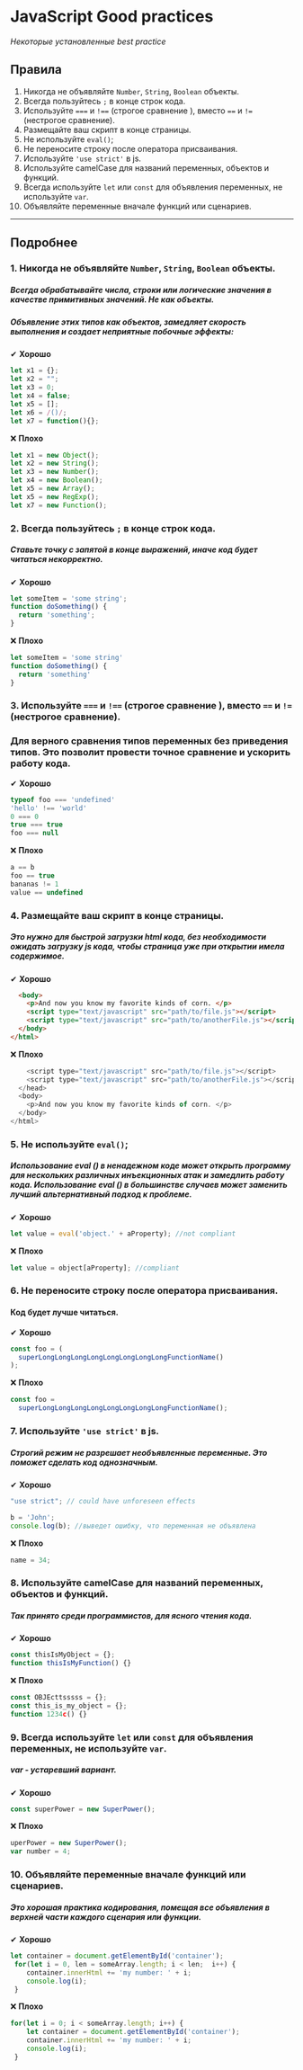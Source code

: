 # JavaScript Good practices

*Некоторые установленные best practice*

## Правила

1. Никогда не объявляйте `Number`, `String`, `Boolean` объекты.
2. Всегда пользуйтесь `;` в конце строк кода.
3. Используйте `===` и `!==` (строгое сравнение ), вместо `==` и `!=` (нестрогое сравнение).
4. Размещайте ваш скрипт в конце страницы.
5. Не используйте `eval()`;
6. Не переносите строку после оператора присваивания.
7. Используйте `'use strict'` в js.
8. Используйте camelCase для названий переменных, объектов и функций.
9. Всегда используйте `let` или `const` для объявления переменных, не используйте `var`.
10. Объявляйте переменные вначале функций или сценариев.
___
## Подробнее

### 1. Никогда не объявляйте `Number`, `String`, `Boolean` объекты.
##### Всегда обрабатывайте числа, строки или логические значения в качестве примитивных значений. Не как объекты.

##### Объявление этих типов как объектов, замедляет скорость выполнения и создает неприятные побочные эффекты:

✔ **Хорошо**
```js
let x1 = {};
let x2 = "";
let x3 = 0;
let x4 = false;
let x5 = [];
let x6 = /()/;
let x7 = function(){};
```
❌ **Плохо**
```js
let x1 = new Object();
let x2 = new String();
let x3 = new Number();
let x4 = new Boolean();
let x5 = new Array();
let x5 = new RegExp();
let x7 = new Function();
```

### 2. Всегда пользуйтесь `;` в конце строк кода.
##### Ставьте точку с запятой в конце выражений, иначе код будет читаться некорректно.
✔ **Хорошо**
```js
let someItem = 'some string';
function doSomething() {
  return 'something';
}
```
❌ **Плохо**
```js
let someItem = 'some string'
function doSomething() {
  return 'something'
}
```

### 3. Используйте `===` и `!==` (строгое сравнение ), вместо `==` и `!=` (нестрогое сравнение).
### Для верного сравнения типов переменных без приведения типов. Это позволит провести точное сравнение и ускорить работу кода.
✔ **Хорошо**
```js
typeof foo === 'undefined'
'hello' !== 'world'
0 === 0
true === true
foo === null
```
❌ **Плохо**
```js
a == b 
foo == true
bananas != 1
value == undefined
```

### 4. Размещайте ваш скрипт в конце страницы.
##### Это нужно для быстрой загрузки html кода, без необходимости ожидать загрузку js кода, чтобы страница уже при открытии имела содержимое.
✔ **Хорошо**
```html
  <body>
    <p>And now you know my favorite kinds of corn. </p>
    <script type="text/javascript" src="path/to/file.js"></script>
    <script type="text/javascript" src="path/to/anotherFile.js"></script>
  </body>
</html>
```
❌ **Плохо**
```js
    <script type="text/javascript" src="path/to/file.js"></script>
    <script type="text/javascript" src="path/to/anotherFile.js"></script>
  </head>
  <body>
    <p>And now you know my favorite kinds of corn. </p>
  </body>
</html>
```
### 5. Не используйте `eval()`;
##### Использование eval () в ненадежном коде может открыть программу для нескольких различных инъекционных атак и замедлить работу кода. Использование eval () в большинстве случаев может заменить лучший альтернативный подход к проблеме.
✔ **Хорошо**
```js
let value = eval('object.' + aProperty); //not compliant
```
❌ **Плохо**
```js
let value = object[aProperty]; //compliant
```
### 6.  Не переносите строку после оператора присваивания.
#### Код будет лучше читаться.
✔ **Хорошо**
```js
const foo = (
  superLongLongLongLongLongLongLongLongFunctionName()
);
```
❌ **Плохо**
```js
const foo =
  superLongLongLongLongLongLongLongLongFunctionName();
```
### 7. Используйте `'use strict'` в js.
##### Строгий режим не разрешает необъявленные переменные. Это поможет сделать код однозначным.
✔ **Хорошо**
```js
"use strict"; // could have unforeseen effects

b = 'John';
console.log(b); //выведет ошибку, что переменная не объявлена
```
❌ **Плохо**
```js
name = 34;
```

### 8. Используйте camelCase для названий переменных, объектов и функций.
##### Так принято среди программистов, для ясного чтения кода.
✔ **Хорошо**
```js
const thisIsMyObject = {};
function thisIsMyFunction() {}
```
❌ **Плохо**
```js
const OBJEcttsssss = {};
const this_is_my_object = {};
function 1234c() {}
```

### 9. Всегда используйте `let` или `const` для объявления переменных, не используйте `var`.
##### var - устаревший вариант.
✔ **Хорошо**
```js
const superPower = new SuperPower();
```
❌ **Плохо**
```js
uperPower = new SuperPower();
var number = 4;
```

### 10. Объявляйте переменные вначале функций или сценариев.
##### Это хорошая практика кодирования, помещая все объявления в верхней части каждого сценария или функции.

✔ **Хорошо**
```js
let container = document.getElementById('container');
 for(let i = 0, len = someArray.length; i < len;  i++) {
    container.innerHtml += 'my number: ' + i;
    console.log(i);
 }
```
❌ **Плохо**
```js
for(let i = 0; i < someArray.length; i++) {
    let container = document.getElementById('container');
    container.innerHtml += 'my number: ' + i;
    console.log(i);
 }
```